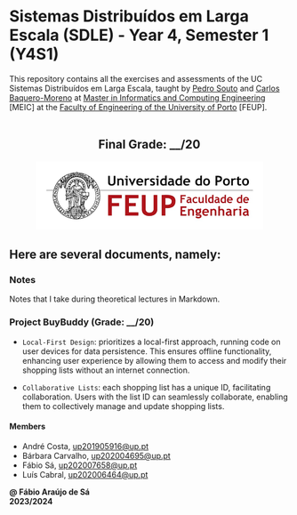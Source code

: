 # Sistemas Distribuídos em Larga Escala (SDLE) - Year 4, Semester 1 (Y4S1)

This repository contains all the exercises and assessments of the UC Sistemas Distribuídos em Larga Escala, taught by [Pedro Souto](https://sigarra.up.pt/feup/pt/func_geral.formview?p_codigo=238172) and [Carlos Baquero-Moreno](https://sigarra.up.pt/feup/pt/func_geral.formview?p_codigo=666857) at [Master in Informatics and Computing Engineering](https://sigarra.up.pt/feup/pt/cur_geral.cur_view?pv_curso_id=742) [MEIC] at the [Faculty of Engineering of the University of Porto](https://sigarra.up.pt/feup/pt/web_page.Inicial) [FEUP]. <br> <br>

<h2 align = "center" >Final Grade: __/20</h2>
<p align = "center" >
  <img 
       title = "FEUP logo"
       src = "Images//FEUP_Logo.png" 
       alt = "FEUP Logo" 
       />
</p>

## Here are several documents, namely:

### Notes

Notes that I take during theoretical lectures in Markdown. <br>

### Project BuyBuddy (Grade: __/20)

- `Local-First Design`: prioritizes a local-first approach, running code on user devices for data persistence. This ensures offline functionality, enhancing user experience by allowing them to access and modify their shopping lists without an internet connection.

- `Collaborative Lists`: each shopping list has a unique ID, facilitating collaboration. Users with the list ID can seamlessly collaborate, enabling them to collectively manage and update shopping lists.

#### Members

- André Costa, up201905916@up.pt
- Bárbara Carvalho, up202004695@up.pt
- Fábio Sá, up202007658@up.pt
- Luís Cabral, up202006464@up.pt

**@ Fábio Araújo de Sá** <br>
**2023/2024**

